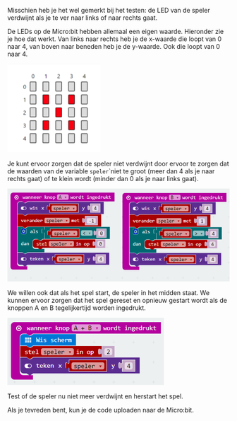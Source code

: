 Misschien heb je het wel gemerkt bij het testen: de LED van de speler verdwijnt als je te ver naar links of naar rechts gaat.

De LEDs op de Micro:bit hebben allemaal een eigen waarde. Hieronder zie je hoe dat werkt. Van links naar rechts heb je de x-waarde die loopt van 0 naar 4, van boven naar beneden heb je de y-waarde. Ook die loopt van 0 naar 4.

![](../assets/LED-waarden.png)

Je kunt ervoor zorgen dat de speler niet verdwijnt door ervoor te zorgen dat de waarden van de variable `speler`\`niet te groot \(meer dan 4 als je naar rechts gaat\) of te klein wordt \(minder dan 0 als je naar links gaat\).

![](../assets/block_links_rechts.png)

We willen ook dat als het spel start, de speler in het midden staat. We kunnen ervoor zorgen dat het spel gereset en opnieuw gestart wordt als de knoppen A en B tegelijkertijd worden ingedrukt.

![](../assets/restart_spel.png)

Test of de speler nu niet meer verdwijnt en herstart het spel.

Als je tevreden bent, kun je de code uploaden naar de Micro:bit.

